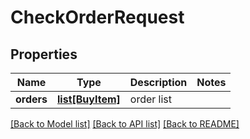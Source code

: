 # CheckOrderRequest

## Properties
Name | Type | Description | Notes
------------ | ------------- | ------------- | -------------
**orders** | [**list[BuyItem]**](BuyItem.md) | order list | 

[[Back to Model list]](../README.md#documentation-for-models) [[Back to API list]](../README.md#documentation-for-api-endpoints) [[Back to README]](../README.md)



